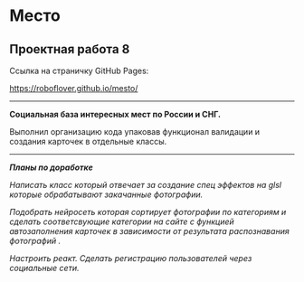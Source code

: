 # Место

## Проектная работа 8

Ссылка на страничку GitHub Pages:

https://roboflover.github.io/mesto/

---

**Социальная база интересных мест по России и СНГ.**

Выполнил организацию кода упаковав функционал валидации и создания карточек в отдельные классы.

---

**_Планы по доработке_**

_Написать класс который отвечает за создание спец эффектов на glsl которые обрабатывают закачанные фотографии._

_Подобрать нейросеть которая сортирует фотографии по категориям и сделать соответсвующие категории на сайте с функцией автозаполнения карточек в зависимости от результата распознавания фотографий ._

_Настроить реакт. Сделать регистрацию пользователей через социальные сети._
